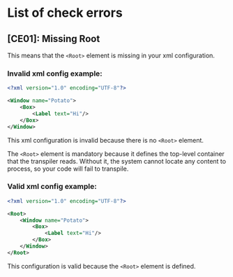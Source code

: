 # List of check errors

## [CE01]: Missing Root

This means that the `<Root>` element is missing in your xml configuration.

### Invalid xml config example:

```xml
<?xml version="1.0" encoding="UTF-8"?>

<Window name="Potato">
    <Box>
        <Label text="Hi"/>
    </Box>
</Window>
```

This xml configuration is invalid because there is no `<Root>` element.

The `<Root>` element is mandatory because it defines the top-level container that the transpiler reads. Without it, the system cannot locate any content to process, so your code will fail to transpile.

### Valid xml config example:

```xml
<?xml version="1.0" encoding="UTF-8"?>

<Root>
    <Window name="Potato">
        <Box>
            <Label text="Hi"/>
        </Box>
    </Window>
</Root>
```

This configuration is valid because the `<Root>` element is defined.
